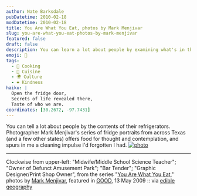```yaml
---
author: Nate Barksdale
pubDatetime: 2010-02-18
modDatetime: 2010-02-18
title: You Are What You Eat, photos by Mark Menjivar
slug: you-are-what-you-eat-photos-by-mark-menjivar
featured: false
draft: false
description: You can learn a lot about people by examining what's in their refrigerators, as shown in Mark Menjivar's insightful series.
emoji: 🥦
tags:
  - 🍳 Cooking
  - 🍴 Cuisine
  - 🌍 Culture
  - ❤️ Kindness
haiku: |
  Open the fridge door,  
  Secrets of life revealed there,  
  Taste of who we are.
coordinates: [30.2672, -97.7431]
---
```


You can tell a lot about people by the contents of their refrigerators. Photographer Mark Menjivar's series of fridge portraits from across Texas (and a few other states) offers food for thought and contemplation, and spurs in me a cleaning impulse I'd forgotten I had. [![photo](http://culture-making.com/media/fridges.jpg)](http://www.good.is/post/picture-show-you-are-what-you-eat/?GT1=48001)

---

Clockwise from upper-left: "Midwife/Middle School Science Teacher"; "Owner of Defunct Amusement Park"; "Bar Tender"; "Graphic Designer/Print Shop Owner", from the series "[You Are What You Eat](http://web.archive.org/web/20120724053716/http://www.good.is:80/post/picture-show-you-are-what-you-eat/?GT1=48001)," photos by [Mark Menjivar](http://www.markmenjivar.com/), featured in [GOOD](http://web.archive.org/web/20120724053716/http://www.good.is:80/post/picture-show-you-are-what-you-eat/?GT1=48001), 13 May 2009 :: via [edible geography](http://www.ediblegeography.com/the-anti-fridge/)

